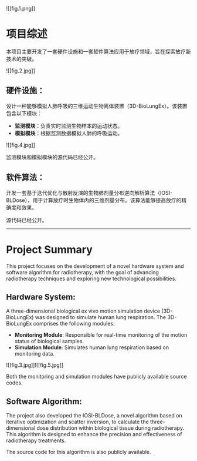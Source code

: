 ![[fig.1.png]]
# 项目综述

本项目主要开发了一套硬件设施和一套软件算法应用于放疗领域，旨在探索放疗新技术的突破。

![[fig.2.jpg]]

## 硬件设施：

设计一种能够模拟人肺呼吸的三维运动生物离体装置（3D-BioLungEx）。该装置包含以下模块：

- **监测模块**：负责实时监测生物样本的运动状态。
- **模拟模块**：根据监测数据模拟人肺的呼吸运动。

![[fig.4.jpg]]

监测模块和模拟模块的源代码已经公开。

## 软件算法：

开发一套基于迭代优化与散射反演的生物肺剂量分布逆向解析算法（IOSI-BLDose），用于计算放疗时生物体内的三维剂量分布。该算法能够提高放疗的精确度和效果。

源代码已经公开。

---

# Project Summary

This project focuses on the development of a novel hardware system and software algorithm for radiotherapy, with the goal of advancing radiotherapy techniques and exploring new technological possibilities.

## Hardware System:

A three-dimensional biological ex vivo motion simulation device (3D-BioLungEx) was designed to simulate human lung respiration. The 3D-BioLungEx comprises the following modules:

- **Monitoring Module**: Responsible for real-time monitoring of the motion status of biological samples.
- **Simulation Module**: Simulates human lung respiration based on monitoring data.

![[fig.3.jpg]]![[fig.5.jpg]]

Both the monitoring and simulation modules have publicly available source codes.

## Software Algorithm:

The project also developed the IOSI-BLDose, a novel algorithm based on iterative optimization and scatter inversion, to calculate the three-dimensional dose distribution within biological tissue during radiotherapy. This algorithm is designed to enhance the precision and effectiveness of radiotherapy treatments.

The source code for this algorithm is also publicly available.

